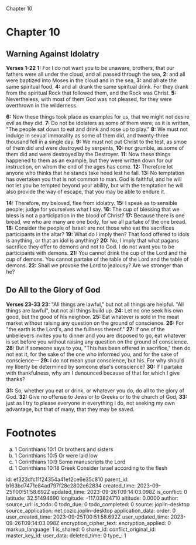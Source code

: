 Chapter 10

# Chapter 10
## Warning Against Idolatry
**Verses 1-22**
**1:** For I do not want you to be unaware, brothers, that our fathers were all under the cloud, and all passed through the sea,
**2:** and all were baptized into Moses in the cloud and in the sea,
**3:** and all ate the same spiritual food,
**4:** and all drank the same spiritual drink. For they drank from the spiritual Rock that followed them, and the Rock was Christ.
**5:** Nevertheless, with most of them God was not pleased, for they were overthrown in the wilderness.

**6:** Now these things took place as examples for us, that we might not desire evil as they did.
**7:** Do not be idolaters as some of them were; as it is written, "The people sat down to eat and drink and rose up to play."
**8:** We must not indulge in sexual immorality as some of them did, and twenty-three thousand fell in a single day.
**9:** We must not put Christ to the test, as smoe of them did and were destroyed by serpents,
**10:** nor grumble, as some of them did and were destroyed by the Destroyer.
**11:** Now these things happened to them as an example, but they were written down for our instruction, on whom the end of the ages has come.
**12:** Therefore let anyone who thinks that he stands take heed lest he fall.
**13:** No temptation has overtaken you that is not common to man. God is faithful, and he will not let you be tempted beyond your ability, but with the temptation he will also provide the way of escape, that you may be able to endure it.

**14:** Therefore, my beloved, flee from idolatry.
**15:** I speak as to sensible people; judge for yourselves what I say.
**16:** The cup of blessing that we bless is not a participation in the blood of Christ?
**17:** Because there is one bread, we who are many are one body, for we all partake of the one bread.
**18:** Consider the people of Israel: are not those who eat the sacrifices participants in the altar?
**19:** What do I imply then? That food offered to idols is anything, or that an idol is anything?
**20:** No, I imply that what pagans sacrifice they offer to demons and not to God. I do not want you to be participants with demons.
**21:** You cannot drink the cup of the Lord and the cup of demons. You cannot partake of the table of the Lord and the table of demons.
**22:** Shall we provoke the Lord to jealousy? Are we stronger than he?

## Do All to the Glory of God
**Verses 23-33**
**23:** "All things are lawful," but not all things are helpful. "All things are lawful", but not all things build up.
**24:** Let no one seek his own good, but the good of his neighbor.
**25:** Eat whatever is sold in the meat market without raising any question on the ground of conscience.
**26:** For "the earth is the Lord's, and the fullness thereof."
**27:** If one of the unbelievers invites you to dinner and you are disposed to go, eat whatever is set before you without raising any question on the ground of conscience.
**28:** But if someone says to you, "This has been offered in sacrifice," then do not eat it, for the sake of the one who informed you, and for the sake of conscience—
**29:** I do not mean your conscience, but his. For why should my liberty be determined by someone else's conscience?
**30:** If I partake with thankfulness, why am I denounced because of that for which I give thanks?

**31:** So, whether you eat or drink, or whatever you do, do all to the glory of God.
**32:** Give no offense to Jews or to Greeks or to the church of God,
**33:** just as I try to please everyone in everything I do, not seeking my own advantage, but that of many, that they may be saved.

# Footnotes
<ol type='a'>
	<li>1 Corinthians 10:1 Or brothers and sisters</li>
	<li>1 Corinthians 10:5 Or were laid low</li>
	<li>1 Corinthians 10:9 Some manuscripts the Lord</li>
	<li>1 Corinthians 10:18 Greek Consider Israel according to the flesh</li>
</ol>


id: ef323dfc11f24354a41ef2ce6e35c810
parent_id: b163bd7471e84ad797f28c2802e62834
created_time: 2023-09-25T00:51:58.692Z
updated_time: 2023-09-26T09:14:03.098Z
is_conflict: 0
latitude: 32.51494690
longitude: -117.03824710
altitude: 0.0000
author: 
source_url: 
is_todo: 0
todo_due: 0
todo_completed: 0
source: joplin-desktop
source_application: net.cozic.joplin-desktop
application_data: 
order: 0
user_created_time: 2023-09-25T00:51:58.692Z
user_updated_time: 2023-09-26T09:14:03.098Z
encryption_cipher_text: 
encryption_applied: 0
markup_language: 1
is_shared: 0
share_id: 
conflict_original_id: 
master_key_id: 
user_data: 
deleted_time: 0
type_: 1